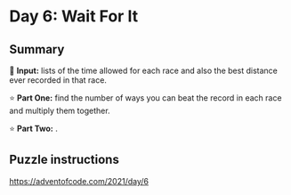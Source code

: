# Day 6: Wait For It

## Summary

📃 **Input:** lists of the time allowed for each race and also the best distance ever recorded in that race.

⭐ **Part One:** find the number of ways you can beat the record in each race and multiply them together.

⭐ **Part Two:** .

## Puzzle instructions
https://adventofcode.com/2021/day/6